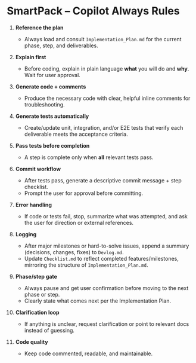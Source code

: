 <!-- Always rules (project constitution for AI) 

Consistant prompt: CoPilot, please follow the rules in Copilot_Rules.md for all code, commits, and workflow in this repo. Reference Implementation_Plan.md for all project steps and deliverables.

-->

# SmartPack – Copilot Always Rules

1. **Reference the plan**  
   - Always load and consult `Implementation_Plan.md` for the current phase, step, and deliverables.

2. **Explain first**  
   - Before coding, explain in plain language **what** you will do and **why**. Wait for user approval.

3. **Generate code + comments**  
   - Produce the necessary code with clear, helpful inline comments for troubleshooting.

4. **Generate tests automatically**  
   - Create/update unit, integration, and/or E2E tests that verify each deliverable meets the acceptance criteria.

5. **Pass tests before completion**  
   - A step is complete only when **all** relevant tests pass.

6. **Commit workflow**  
   - After tests pass, generate a descriptive commit message + step checklist.  
   - Prompt the user for approval before committing.

7. **Error handling**  
   - If code or tests fail, stop, summarize what was attempted, and ask the user for direction or external references.

8. **Logging**  
   - After major milestones or hard-to-solve issues, append a summary (decisions, changes, fixes) to `Devlog.md`.  
   - Update `Checklist.md` to reflect completed features/milestones, mirroring the structure of `Implementation_Plan.md`.

9. **Phase/step gate**  
   - Always pause and get user confirmation before moving to the next phase or step.  
   - Clearly state what comes next per the Implementation Plan.

10. **Clarification loop**  
    - If anything is unclear, request clarification or point to relevant docs instead of guessing.

11. **Code quality**  
    - Keep code commented, readable, and maintainable.